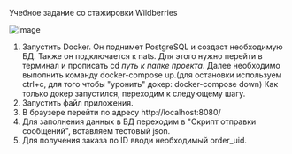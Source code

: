 Учебное задание со стажировки Wildberries



![image](https://github.com/alextanchi/wildberries_study/assets/123393302/8568576d-023d-486b-96b8-2e86667fa9b4)



1. Запустить Docker. Он поднимет PostgreSQL и создаст необходимую БД. Также он подключается к nats.
Для этого нужно перейти в терминал и прописать cd *путь к папке проекта*.
Далее необходимо выполнить команду docker-compose up.(для остановки используем ctrl+c, для того чтобы "уронить" докер: docker-compose down)
Как только докер запустился, переходим к следующему шагу.
2. Запустить файл приложения.
3. В браузере перейти по адресу http://localhost:8080/
4. Для заполнения данных в БД переходим в "Скрипт отправки сообщений", вставляем тестовый json.
5. Для получения заказа по ID вводи необходимый order_uid.
